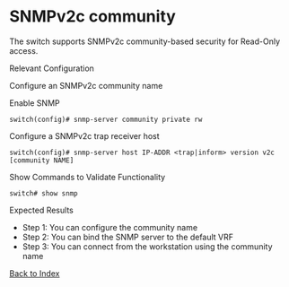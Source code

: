 # SNMPv2c community

The switch supports SNMPv2c community-based security for Read-Only access.

Relevant Configuration

Configure an SNMPv2c community name

Enable SNMP

```
switch(config)# snmp-server community private rw
```

Configure a SNMPv2c trap receiver host

```
switch(config)# snmp-server host IP-ADDR <trap|inform> version v2c [community NAME]
```

Show Commands to Validate Functionality

```
switch# show snmp
```

Expected Results

* Step 1: You can configure the community name
* Step 2: You can bind the SNMP server to the default VRF
* Step 3: You can connect from the workstation using the community name

[Back to Index](../README.md)
